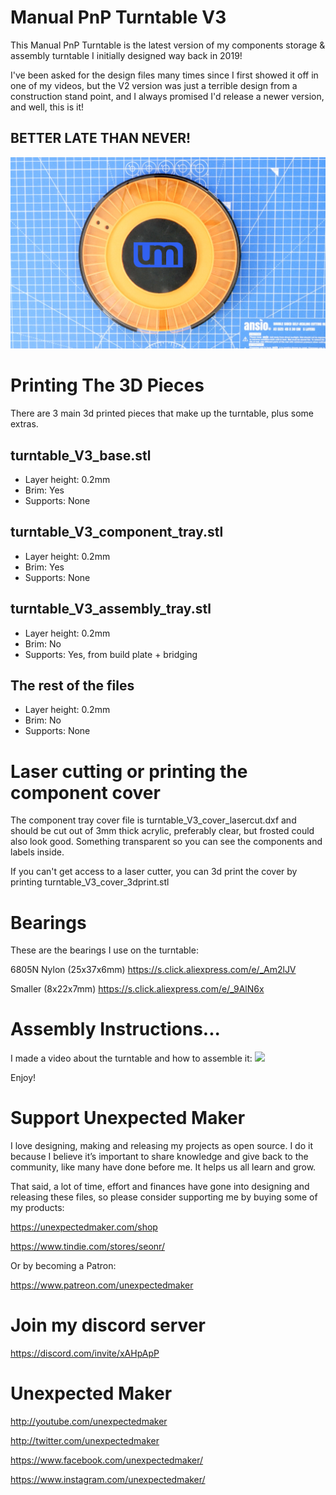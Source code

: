 # Manual PnP Turntable V3

This Manual PnP Turntable is the latest version of my components storage & assembly turntable I initially designed way back in 2019!

I've been asked for the design files many times since I first showed it off in one of my videos, but the V2 version was just a terrible design from a construction stand point, and I always promised I'd release a newer version, and well, this is it!

## BETTER LATE THAN NEVER!

![Manual PnP Turntable V2](images/turntable_assembled.jpg)

# Printing The 3D Pieces

There are 3 main 3d printed pieces that make up the turntable, plus some extras.

## turntable_V3_base.stl

- Layer height: 0.2mm
- Brim: Yes
- Supports: None

## turntable_V3_component_tray.stl

- Layer height: 0.2mm
- Brim: Yes
- Supports: None

## turntable_V3_assembly_tray.stl

- Layer height: 0.2mm
- Brim: No
- Supports: Yes, from build plate + bridging

## The rest of the files

- Layer height: 0.2mm
- Brim: No
- Supports: None


# Laser cutting or printing the component cover

The component tray cover file is turntable_V3_cover_lasercut.dxf and should be cut out of 3mm thick acrylic, preferably clear, but frosted could also look good. Something transparent so you can see the components and labels inside.

If you can't get access to a laser cutter, you can 3d print the cover by printing turntable_V3_cover_3dprint.stl


# Bearings

These are the bearings I use on the turntable:

6805N Nylon (25x37x6mm)
https://s.click.aliexpress.com/e/_Am2lJV

Smaller (8x22x7mm)
https://s.click.aliexpress.com/e/_9AlN6x
   

# Assembly Instructions...

I made a video about the turntable and how to assemble it:
[![](http://img.youtube.com/vi/scHSrFdWn5k/0.jpg)](http://www.youtube.com/watch?v=scHSrFdWn5k "Assembly Instructions")


Enjoy!

# Support Unexpected Maker

I love designing, making and releasing my projects as open source. I do it because I believe it’s important to share knowledge and give back to the community, like many have done before me. It helps us all learn and grow.

That said, a lot of time, effort and finances have gone into designing and releasing these files, so please consider supporting me by buying some of my products:

https://unexpectedmaker.com/shop

https://www.tindie.com/stores/seonr/

Or by becoming a Patron:

https://www.patreon.com/unexpectedmaker

# Join my discord server
https://discord.com/invite/xAHpApP


# Unexpected Maker
http://youtube.com/unexpectedmaker

http://twitter.com/unexpectedmaker

https://www.facebook.com/unexpectedmaker/

https://www.instagram.com/unexpectedmaker/
